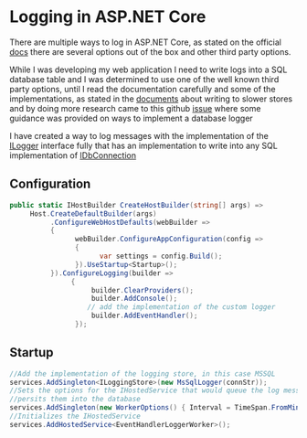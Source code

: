 # Logging in ASP.NET Core
There are multiple ways to log in ASP.NET Core, as stated on the official [docs](https://github.com/dotnet/AspNetCore.Docs/blob/main/aspnetcore/fundamentals/logging/index.md "docs") there are several options out of the box and other third party options.

While I was developing my web application I need to write logs into a SQL database table and I was determined to use one of the well known third party options, until I read the documentation carefully and some of the implementations, as stated in the [documents](https://github.com/dotnet/AspNetCore.Docs/blob/main/aspnetcore/fundamentals/logging/index.md#no-asynchronous-logger-methods "documents") about writing to slower stores and by doing more research came to this github [issue](https://github.com/dotnet/AspNetCore.Docs/issues/11801 "issue") where some guidance was provided on ways to implement a database logger

I have created a way to log messages with the implementation of the [ILogger](https://docs.microsoft.com/en-us/dotnet/api/microsoft.extensions.logging.ilogger?view=dotnet-plat-ext-6.0 "ILogger") interface fully that has an implementation to write into any SQL implementation of [IDbConnection](https://docs.microsoft.com/en-us/dotnet/api/system.data.idbconnection?view=net-6.0 "IDbConnection")

## Configuration
```csharp
public static IHostBuilder CreateHostBuilder(string[] args) =>
     Host.CreateDefaultBuilder(args)
          .ConfigureWebHostDefaults(webBuilder =>
          {
                webBuilder.ConfigureAppConfiguration(config =>
                {
                      var settings = config.Build();
                }).UseStartup<Startup>();
          }).ConfigureLogging(builder =>
               {
                    builder.ClearProviders();
                    builder.AddConsole();
				   // add the implementation of the custom logger
                    builder.AddEventHandler();
                });
```
## Startup
```csharp
//Add the implementation of the logging store, in this case MSSQL
services.AddSingleton<ILoggingStore>(new MsSqlLogger(connStr));
//Sets the options for the IHostedService that would queue the log messages before the store
//persits them into the database
services.AddSingleton(new WorkerOptions() { Interval = TimeSpan.FromMinutes(1) });
//Initializes the IHostedService
services.AddHostedService<EventHandlerLoggerWorker>();
```
